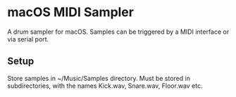 # macOS MIDI Sampler

A drum sampler for macOS. Samples can be triggered by a MIDI interface or via serial port.

## Setup

Store samples in ~/Music/Samples directory.
Must be stored in subdirectories, with the names Kick.wav, Snare.wav, Floor.wav etc.


